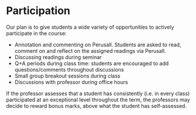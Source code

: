 # Participation

Our plan is to give students a wide variety of opportunities to actively participate in the course:

* Annotation and commenting on Perusall. Students are asked to read, comment on and reflect on the assigned readings via Perusall.
* Discussing readings during seminar
* Q+A periods during class time: students are encouraged to add questions/comments throughout discussions
* Small group breakout sessions during class&#x20;
* Discussions with professor during office hours



If the professor assesses that a student has consistently (i.e. in every class) participated at an exceptional level throughout the term, the professors may decide to reward bonus marks, above what the student has self-assessed.

